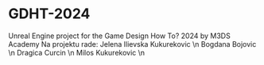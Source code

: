 # GDHT-2024
Unreal Engine project for the Game Design How To? 2024 by M3DS Academy
Na projektu rade:
    Jelena Ilievska Kukurekovic \n
    Bogdana Bojovic \n
    Dragica Curcin \n
    Milos Kukurekovic \n